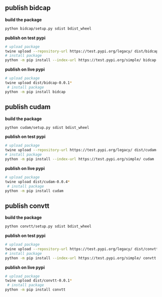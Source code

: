 ## publish bidcap

**build the package**

```bash
python bidcap/setup.py sdist bdist_wheel
```

**publish on test pypi**
```bash
# upload package
twine upload --repository-url https://test.pypi.org/legacy/ dist/bidcap-0.0.1*
# install package
python -m pip install --index-url https://test.pypi.org/simple/ bidcap
```

**publish on live pypi**
```bash
# upload package
twine upload dist/bidcap-0.0.1*
 # install package
python -m pip install bidcap
```

## publish cudam

**build the package**

```bash
python cudam/setup.py sdist bdist_wheel
```

**publish on test pypi**
```bash
# upload package
twine upload --repository-url https://test.pypi.org/legacy/ dist/cudam-0.0.4*
# install package
python -m pip install --index-url https://test.pypi.org/simple/ cudam
```

**publish on live pypi**
```bash
# upload package
twine upload dist/cudam-0.0.4*
 # install package
python -m pip install cudam
```

## publish convtt

**build the package**

```bash
python convtt/setup.py sdist bdist_wheel
```

**publish on test pypi**
```bash
# upload package
twine upload --repository-url https://test.pypi.org/legacy/ dist/convtt-0.0.1*
# install package
python -m pip install --index-url https://test.pypi.org/simple/ convtt
```

**publish on live pypi**
```bash
# upload package
twine upload dist/convtt-0.0.1*
 # install package
python -m pip install convtt